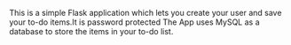 This is a simple Flask application which lets you create your user and save your to-do items.It is password protected
The App uses MySQL as a database to store the items in your to-do list.
